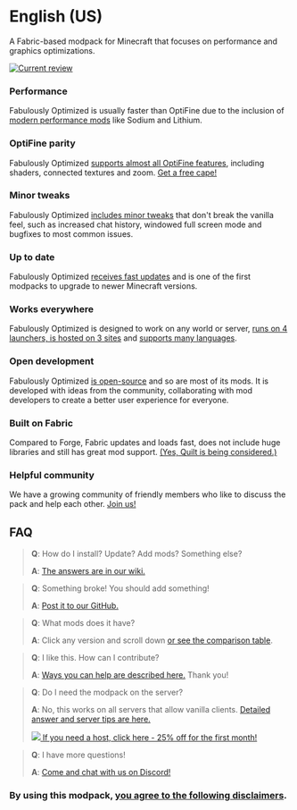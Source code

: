 # English (US)

A Fabric-based modpack for Minecraft that focuses on performance and graphics optimizations. 

[![Current review](https://img.youtube.com/vi/bb8G9X5Q_4I/maxresdefault.jpg)](https://www.youtube.com/watch?v=bb8G9X5Q_4I)

### Performance

Fabulously Optimized is usually faster than OptiFine due to the inclusion of [modern performance mods][1] like Sodium and Lithium.

### OptiFine parity

Fabulously Optimized [supports almost all OptiFine features][2], including shaders, connected textures and zoom. [Get a free cape!][3]

### Minor tweaks

Fabulously Optimized [includes minor tweaks][4] that don't break the vanilla feel, such as increased chat history, windowed full screen mode and bugfixes to most common issues.

### Up to date

Fabulously Optimized [receives fast updates][5] and is one of the first modpacks to upgrade to newer Minecraft versions.

### Works everywhere

Fabulously Optimized is designed to work on any world or server, [runs on 4 launchers, is hosted on 3 sites][6] and [supports many languages][7].

### Open development

Fabulously Optimized [is open-source][8] and so are most of its mods. It is developed with ideas from the community, collaborating with mod developers to create a better user experience for everyone.

### Built on Fabric

Compared to Forge, Fabric updates and loads fast, does not include huge libraries and still has great mod support. [(Yes, Quilt is being considered.)][9]

### Helpful community

We have a growing community of friendly members who like to discuss the pack and help each other. [Join us!][10]

## FAQ

> **Q**: How do I install? Update? Add mods? Something else?
> 
> **A**: [The answers are in our wiki.][11]


> **Q**: Something broke! You should add something!
> 
> **A**: [Post it to our GitHub.][8]


> **Q**: What mods does it have? 
> 
> **A**: Click any version and scroll down [or see the comparison table][12].


> **Q**: I like this. How can I contribute?
> 
> **A**: [Ways you can help are described here.][16] Thank you!


> **Q**: Do I need the modpack on the server?
> 
> **A**: No, this works on all servers that allow vanilla clients. [Detailed answer and server tips are here.][13] 
> 
> [![](https://i.ibb.co/gr9mSxW/image.png) If you need a host, click here - 25% off for the first month!][14]


> **Q**: I have more questions!
> 
> **A**: [Come and chat with us on Discord!][10]

### By using this modpack, [you agree to the following disclaimers][15].

[1]: https://github.com/Fabulously-Optimized/fabulously-optimized/blob/main/INCLUDED-MODS.md#smooth
[2]: https://fabulously-optimized.gitbook.io/modpack/readme/give-up-optifine
[3]: https://fabulously-optimized.gitbook.io/modpack/readme/free-cape
[4]: https://github.com/Fabulously-Optimized/fabulously-optimized/blob/main/INCLUDED-MODS.md#functional
[5]: https://github.com/Fabulously-Optimized/fabulously-optimized/blob/main/CHANGELOG.md
[6]: https://github.com/Fabulously-Optimized/fabulously-optimized#downloads
[7]: https://fabulously-optimized.gitbook.io/modpack/readme/language-support
[8]: https://github.com/Fabulously-Optimized/fabulously-optimized
[9]: https://github.com/Fabulously-Optimized/fabulously-optimized/issues/257
[10]: https://discord.gg/yxaXtaQqdB
[11]: https://fabulously-optimized.gitbook.io/modpack/
[12]: https://github.com/Fabulously-Optimized/fabulously-optimized/blob/main/INCLUDED-MODS.md
[13]: https://fabulously-optimized.gitbook.io/modpack/readme/server-setup
[14]: https://www.bisecthosting.com/clients/aff.php?aff=2604
[15]: https://github.com/Fabulously-Optimized/fabulously-optimized#disclaimers
[16]: https://github.com/Fabulously-Optimized/fabulously-optimized/blob/main/CONTRIBUTING.md